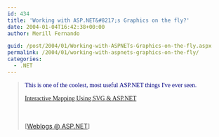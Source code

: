 ```yaml
---
id: 434
title: 'Working with ASP.NET&#8217;s Graphics on the fly?'
date: 2004-01-04T16:42:38+00:00
author: Merill Fernando

guid: /post/2004/01/Working-with-ASPNETs-Graphics-on-the-fly.aspx
permalink: /2004/01/working-with-aspnets-graphics-on-the-fly/
categories:
  - .NET
---
```

<body xmlns="http://www.w3.org/1999/xhtml">
    <div class="Section1">
        <blockquote style='margin-top:5.0pt;margin-bottom:5.0pt'> 
        <p>
            <font color="navy"><span style='; font-family:Georgia;color:navy'>This is one of the
            coolest, most useful&#160;ASP.NET things I've ever seen.&#160;</span></font>
        </p>
        <p>
            <span class="clstitle"><span style=''><a href="http://www.15seconds.com/issue/030630.htm" title="http://www.15seconds.com/issue/030630.htm"><span style='font-family:Georgia'>Interactive
            Mapping Using SVG &amp; ASP.NET</span></a></span></span>
        </p>
        <p>
            &#160;
        </p>
        <p class="MsoNormal">
            <img border="0" width="1" height="1" id="_x0000_i1025" src="http://weblogs.asp.net/rreese/aggbug/47242.aspx" />
            <br />
            [<a href="http://weblogs.asp.net/rreese/archive/2004/01/02/47242.aspx">Weblogs @ ASP.NET</a>]
        </p>
        </blockquote>
    </div>
</body>